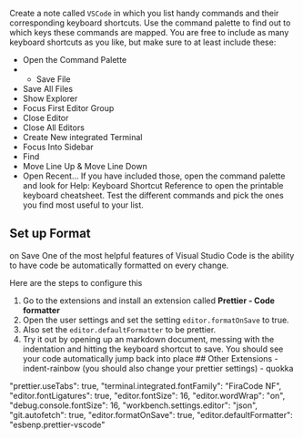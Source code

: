 Create a note called `VSCode` in which you list handy commands and their corresponding keyboard shortcuts. Use the command palette to find out to which keys these commands are mapped. You are free to include as many keyboard shortcuts as you like, but make sure to at least include these: 
- Open the Command Palette 
- - Save File
- Save All Files
- Show Explorer
- Focus First Editor Group
- Close Editor
- Close All Editors
- Create New integrated Terminal
- Focus Into Sidebar
- Find
- Move Line Up & Move Line Down
- Open Recent... If you have included those, open the command palette and look for Help: Keyboard Shortcut Reference to open the printable keyboard cheatsheet. Test the different commands and pick the ones you find most useful to your list. 
  
## Set up Format 
on Save One of the most helpful features of Visual Studio Code is the ability to have code be automatically formatted on every change. 

Here are the steps to configure this 

1. Go to the extensions and install an extension called  **Prettier - Code formatter** 
2. Open the user settings and set the setting `editor.formatOnSave` to true. 
3. Also set the `editor.defaultFormatter` to be prettier. 
4. Try it out by opening up an markdown document, messing with the indentation and hitting the keyboard shortcut to save. You should see your code automatically jump back into place ## Other Extensions - indent-rainbow (you should also change your prettier settings) - quokka





"prettier.useTabs": true, "terminal.integrated.fontFamily": "FiraCode NF", "editor.fontLigatures": true, "editor.fontSize": 16, "editor.wordWrap": "on", "debug.console.fontSize": 16, "workbench.settings.editor": "json", "git.autofetch": true, "editor.formatOnSave": true, "editor.defaultFormatter": "esbenp.prettier-vscode"
